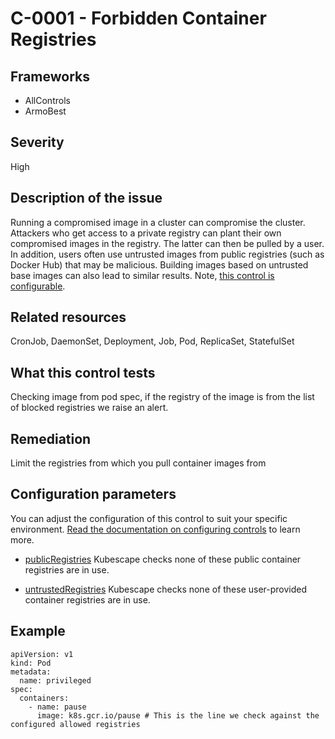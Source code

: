 # C-0001 - Forbidden Container Registries

## Frameworks
* AllControls
* ArmoBest
 
## Severity
High

## Description of the issue
Running a compromised image in a cluster can compromise the cluster. Attackers who get access to a private registry can plant their own compromised images in the registry. The latter can then be pulled by a user. In addition, users often use untrusted images from public registries (such as Docker Hub) that may be malicious. Building images based on untrusted base images can also lead to similar results. Note, [this control is configurable](#configuration-parameters).
 
## Related resources
CronJob, DaemonSet, Deployment, Job, Pod, ReplicaSet, StatefulSet
 
## What this control tests 
Checking image from pod spec, if the registry of the image is from the list of blocked registries we raise an alert.
 
## Remediation
Limit the registries from which you pull container images from
 
## Configuration parameters 
 You can adjust the configuration of this control to suit your specific environment. [Read the documentation on configuring controls](../frameworks-and-controls/configuring-controls.md) to learn more.
 
* [publicRegistries](../frameworks-and-controls/configuring-controls.md#publicregistries)
Kubescape checks none of these public container registries are in use.
 
* [untrustedRegistries](../frameworks-and-controls/configuring-controls.md#untrustedregistries)
Kubescape checks none of these user-provided container registries are in use.
 
## Example
```
apiVersion: v1
kind: Pod
metadata:
  name: privileged
spec:
  containers:
    - name: pause
      image: k8s.gcr.io/pause # This is the line we check against the configured allowed registries 
```
